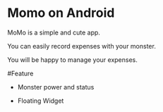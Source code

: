 
# Momo on Android
MoMo is a simple and cute app.

You can easily record expenses with your monster.

You will be happy to manage your expenses. 

#Feature

* Monster power and status

* Floating Widget
